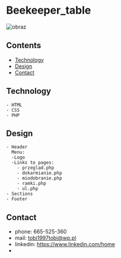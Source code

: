 # Beekeeper_table
![obraz](https://user-images.githubusercontent.com/96210491/231587588-a2d653eb-2e9c-422e-99f2-c2efafc4ae3f.png)

## Contents
*  [Technology](#Technology)
*  [Design](#Design)
*  [Contact](#Contact)
## Technology
    - HTML
    - CSS
    - PHP
## Design
    - Header
      Menu:
      -Logo
      -Links to pages:
        - przeglad.php
        - dokarmianie.php
        - miodobranie.php
        - ramki.php
        - ul.php  
    - Sections  
    - Footer  
## Contact
- phone: 665-525-360
- mail: tobi1997tobi@wp.pl
- linkedin: https://www.linkedin.com/home
- 